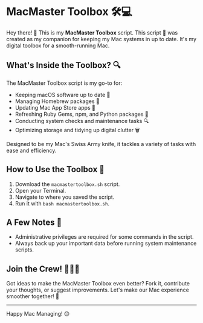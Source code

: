 # MacMaster Toolbox 🛠️💻

Hey there! 👋 This is my **MacMaster Toolbox** script. This script 🧰 was created as my companion for keeping my Mac systems in up to date. It's my digital toolbox for a smooth-running Mac.

## What's Inside the Toolbox? 🔍

The MacMaster Toolbox script is my go-to for:
- Keeping macOS software up to date 🔄
- Managing Homebrew packages 🍺
- Updating Mac App Store apps 📱
- Refreshing Ruby Gems, npm, and Python packages 💎
- Conducting system checks and maintenance tasks 🔍
- Optimizing storage and tidying up digital clutter 🗑️

Designed to be my Mac's Swiss Army knife, it tackles a variety of tasks with ease and efficiency.

## How to Use the Toolbox 🚀

1. Download the `macmastertoolbox.sh` script.
2. Open your Terminal.
3. Navigate to where you saved the script.
4. Run it with `bash macmastertoolbox.sh`.

## A Few Notes 📝

- Administrative privileges are required for some commands in the script.
- Always back up your important data before running system maintenance scripts.

## Join the Crew! 👨‍👩‍💻

Got ideas to make the MacMaster Toolbox even better? Fork it, contribute your thoughts, or suggest improvements. Let's make our Mac experience smoother together! 🤝

---

Happy Mac Managing! 😊
